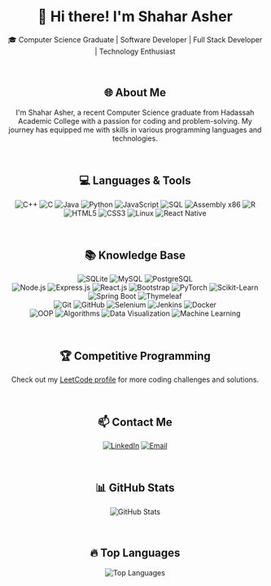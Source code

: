 <div align="center">
    <h1>👋 Hi there! I'm Shahar Asher</h1>
    <p>🎓 Computer Science Graduate | Software Developer | Full Stack Developer | Technology Enthusiast</p>
    <br/>
    <h2>🌐 About Me</h2>
    <p>
        I'm Shahar Asher, a recent Computer Science graduate from Hadassah Academic College with a passion for coding and problem-solving. My journey has equipped me with skills in various programming languages and technologies.
    </p>
    <br/>
    <h2>💻 Languages & Tools</h2>
    <p>
        <img src="https://img.shields.io/badge/C++-%2300599C.svg?&style=for-the-badge&logo=c%2B%2B&logoColor=white" alt="C++"/>
        <img src="https://img.shields.io/badge/C-%2300599C.svg?&style=for-the-badge&logo=c&logoColor=white" alt="C"/>
        <img src="https://img.shields.io/badge/Java-007396?&style=for-the-badge&logo=java&logoColor=white" alt="Java"/>
        <img src="https://img.shields.io/badge/Python-%2314354C.svg?&style=for-the-badge&logo=python&logoColor=white" alt="Python"/>
        <img src="https://img.shields.io/badge/JavaScript-F7DF1E?style=for-the-badge&logo=javascript&logoColor=black" alt="JavaScript"/>
        <img src="https://img.shields.io/badge/SQL-4479A1?style=for-the-badge&logo=sql&logoColor=white" alt="SQL"/>
        <img src="https://img.shields.io/badge/Assembly%20x86-blueviolet?style=for-the-badge&logo=assemblyscript&logoColor=white" alt="Assembly x86"/>
        <img src="https://img.shields.io/badge/R-276DC3?style=for-the-badge&logo=r&logoColor=white" alt="R"/>
        <img src="https://img.shields.io/badge/HTML5-E34F26?style=for-the-badge&logo=html5&logoColor=white" alt="HTML5"/>
        <img src="https://img.shields.io/badge/CSS3-1572B6?style=for-the-badge&logo=css3&logoColor=white" alt="CSS3"/>
        <img src="https://img.shields.io/badge/Linux-0078D6?style=for-the-badge&logo=linux&logoColor=white" alt="Linux"/>
        <img src="https://img.shields.io/badge/React%20Native-61DAFB?style=for-the-badge&logo=react&logoColor=black" alt="React Native"/>
    </p>
    <br/>
    <h2>📚 Knowledge Base</h2>
    <p>
        <img src="https://img.shields.io/badge/SQLite-003B57?style=for-the-badge&logo=sqlite&logoColor=white" alt="SQLite"/>
        <img src="https://img.shields.io/badge/MySQL-4479A1?style=for-the-badge&logo=mysql&logoColor=white" alt="MySQL"/>
        <img src="https://img.shields.io/badge/PostgreSQL-336791?style=for-the-badge&logo=postgresql&logoColor=white" alt="PostgreSQL"/><br/>
        <img src="https://img.shields.io/badge/Node.js-43853D?style=for-the-badge&logo=node.js&logoColor=white" alt="Node.js"/>
        <img src="https://img.shields.io/badge/Express.js-404D59?style=for-the-badge" alt="Express.js"/>
        <img src="https://img.shields.io/badge/React.js-61DAFB?style=for-the-badge&logo=react&logoColor=black" alt="React.js"/>
        <img src="https://img.shields.io/badge/Bootstrap-563D7C?style=for-the-badge&logo=bootstrap&logoColor=white" alt="Bootstrap"/>
        <img src="https://img.shields.io/badge/PyTorch-EE4C2C?style=for-the-badge&logo=pytorch&logoColor=white" alt="PyTorch"/>
        <img src="https://img.shields.io/badge/Scikit--Learn-F7931E?style=for-the-badge&logo=scikit-learn&logoColor=white" alt="Scikit-Learn"/>
        <img src="https://img.shields.io/badge/Spring%20Boot-6DB33F?style=for-the-badge&logo=spring-boot&logoColor=white" alt="Spring Boot"/>
        <img src="https://img.shields.io/badge/Thymeleaf-005F0F?style=for-the-badge&logo=thymeleaf&logoColor=white" alt="Thymeleaf"/><br/>
        <img src="https://img.shields.io/badge/Git-%23F05033.svg?style=for-the-badge&logo=git&logoColor=white" alt="Git"/>
        <img src="https://img.shields.io/badge/GitHub-181717?style=for-the-badge&logo=github&logoColor=white" alt="GitHub"/>
        <img src="https://img.shields.io/badge/Selenium-43B02A?style=for-the-badge&logo=selenium&logoColor=white" alt="Selenium"/>
        <img src="https://img.shields.io/badge/Jenkins-D24939?style=for-the-badge&logo=jenkins&logoColor=white" alt="Jenkins"/>
        <img src="https://img.shields.io/badge/Docker-2496ED?style=for-the-badge&logo=docker&logoColor=white" alt="Docker"/><br/>
        <img src="https://img.shields.io/badge/OOP-00599C.svg?&style=for-the-badge&logo=blue" alt="OOP"/>
        <img src="https://img.shields.io/badge/Algorithms-00599C.svg?&style=for-the-badge&logo=blue" alt="Algorithms"/>
        <img src="https://img.shields.io/badge/Data%20Visualization-00599C.svg?&style=for-the-badge&logo=blue" alt="Data Visualization"/>
        <img src="https://img.shields.io/badge/Machine%20Learning-00599C.svg?&style=for-the-badge&logo=blue" alt="Machine Learning"/>
    </p>
    <br/>
    <h2>🏆 Competitive Programming</h2>
    <p>
        Check out my <a href="https://leetcode.com/u/shahar_30/">LeetCode profile</a> for more coding challenges and solutions.
    </p>
    <br/>
    <h2>📫 Contact Me</h2>
    <p>
        <a href="https://www.linkedin.com/in/shahar-asher-71ba82219/"><img src="https://img.shields.io/badge/LinkedIn-0077B5?style=for-the-badge&logo=linkedin&logoColor=white" alt="LinkedIn"/></a>
        <a href="mailto:shaharas30@gmail.com"><img src="https://img.shields.io/badge/Email-0077B5?style=for-the-badge&logo=gmail&logoColor=white" alt="Email"/></a>
    </p>
    <br/>
    <h2>📊 GitHub Stats</h2>
    <p>
        <img src="https://github-readme-stats.vercel.app/api?username=ShaharAshe&show_icons=true&theme=dark&count_private=true" alt="GitHub Stats" />
    </p>
    <br/>
    <h2>🔥 Top Languages</h2>
    <p>
        <img src="https://github-readme-stats.vercel.app/api/top-langs/?username=ShaharAshe&layout=compact&theme=dark" alt="Top Languages" />
    </p>
</div>
